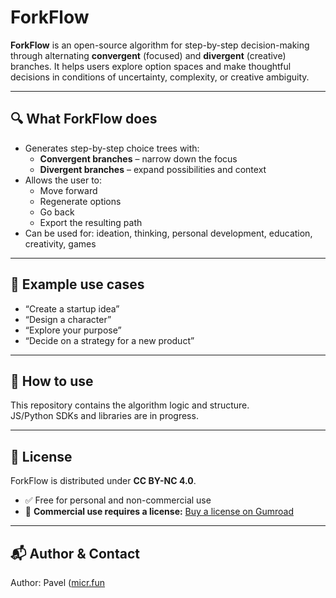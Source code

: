 # ForkFlow

**ForkFlow** is an open-source algorithm for step-by-step decision-making through alternating **convergent** (focused) and **divergent** (creative) branches. It helps users explore option spaces and make thoughtful decisions in conditions of uncertainty, complexity, or creative ambiguity.

---

## 🔍 What ForkFlow does

- Generates step-by-step choice trees with:
  - **Convergent branches** – narrow down the focus
  - **Divergent branches** – expand possibilities and context
- Allows the user to:
  - Move forward
  - Regenerate options
  - Go back
  - Export the resulting path
- Can be used for: ideation, thinking, personal development, education, creativity, games

---

## 🧠 Example use cases

- “Create a startup idea”
- “Design a character”
- “Explore your purpose”
- “Decide on a strategy for a new product”

---

## 🚀 How to use

This repository contains the algorithm logic and structure.  
JS/Python SDKs and libraries are in progress.

---

## 📄 License

ForkFlow is distributed under **CC BY-NC 4.0**.

- ✅ Free for personal and non-commercial use
- 💼 **Commercial use requires a license:** [Buy a license on Gumroad](#)

---

## 📬 Author & Contact

Author: Pavel ([micr.fun](https)
